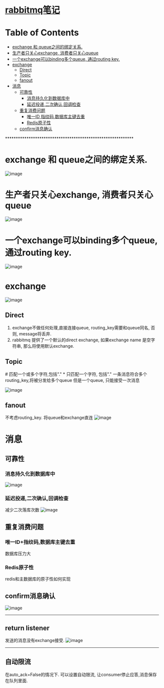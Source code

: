# [rabbitmq笔记](https://github.com/chaleaoch/gitblog/issues/30)

Table of Contents
=================

   * [exchange 和 queue之间的绑定关系.](#exchange-和-queue之间的绑定关系)
   * [生产者只关心exchange, 消费者只关心queue](#生产者只关心exchange-消费者只关心queue)
   * [一个exchange可以binding多个queue, 通过routing key.](#一个exchange可以binding多个queue-通过routing-key)
   * [exchange](#exchange)
      * [Direct](#direct)
      * [Topic](#topic)
      * [fanout](#fanout)
   * [消息](#消息)
      * [可靠性](#可靠性)
         * [消息持久化到数据库中](#消息持久化到数据库中)
         * [延迟投递,二次确认,回调检查](#延迟投递二次确认回调检查)
      * [重复消费问题](#重复消费问题)
         * [唯一ID 指纹码,数据库主键去重](#唯一id指纹码数据库主键去重)
         * [Redis原子性](#redis原子性)
      * [confirm消息确认](#confirm消息确认)

\*\*\*\*\*\*\*\*\*\*\*\*\*\*\*\*\*\*\*\*\*\*\*\*\*\*\*\*\*\*\*\*\*\*\*\*\*\*\*\*\*\*\*\*\*\*\*\*\*\*\*\*\*\*\*\*\*\*\*\*







# exchange 和 queue之间的绑定关系.
![image](https://user-images.githubusercontent.com/11831441/99941993-e931a580-2da9-11eb-9a43-1471dcd5ca04.png)

# 生产者只关心exchange, 消费者只关心queue
![image](https://user-images.githubusercontent.com/11831441/99943368-25fe9c00-2dac-11eb-832c-068199ec3b5f.png)

# 一个exchange可以binding多个queue, 通过routing key.
![image](https://user-images.githubusercontent.com/11831441/99943538-6b22ce00-2dac-11eb-8692-a2d62c37a719.png)

# exchange
![image](https://user-images.githubusercontent.com/11831441/100063153-b18b3200-2e6b-11eb-91a1-7900283e03a7.png)

## Direct
1. exchange不做任何处理,直接连接queue, routing_key需要和queue同名, 否则, message将丢弃.
2. rabbitmq 提供了一个默认的direct exchange, 如果exchange name 是空字符串, 那么将使用默认exchange.

## Topic 
\# 匹配一个或多个字符,包括"."
\* 只匹配一个字符, 包括"."
一条消息符合多个routing_key,将被分发给多个queue
但是一个queue, 只能接受一次消息

![image](https://user-images.githubusercontent.com/11831441/100068009-ec906400-2e71-11eb-877b-b9d92b0d4e76.png)

## fanout 
 不考虑routing_key. 将queue和exchange直连
![image](https://user-images.githubusercontent.com/11831441/100071193-be148800-2e75-11eb-99f1-a303788a466a.png)

# 消息
## 可靠性
### 消息持久化到数据库中
![image](https://user-images.githubusercontent.com/11831441/100073268-44ca6480-2e78-11eb-9240-5b6417e716e1.png)
### 延迟投递,二次确认,回调检查
减少二次落库次数
![image](https://user-images.githubusercontent.com/11831441/100074726-0fbf1180-2e7a-11eb-8b28-98fb3b085cac.png)

## 重复消费问题
### 唯一ID+指纹码,数据库主键去重
数据库压力大
### Redis原子性
redis和主数据库的原子性如何实现

## confirm消息确认
![image](https://user-images.githubusercontent.com/11831441/100079365-87dc0600-2e7f-11eb-83f1-cde4197d5c99.png)




---

## return listener
发送的消息没有exchange接受.
![image](https://user-images.githubusercontent.com/11831441/100577414-30281980-331b-11eb-9f63-e5bdf22f6b4b.png)


---

## 自动限流
在auto_ack=False的情况下. 可以设置自动限流, 让consumer停止应答,消息保存在队列里面.